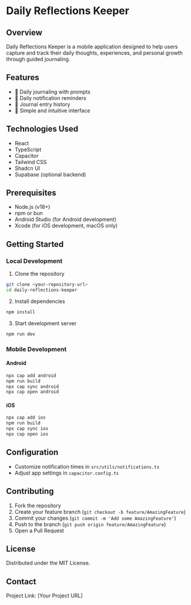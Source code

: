 
# Daily Reflections Keeper

## Overview

Daily Reflections Keeper is a mobile application designed to help users capture and track their daily thoughts, experiences, and personal growth through guided journaling.

## Features

- 📓 Daily journaling with prompts
- 🔔 Daily notification reminders
- 📅 Journal entry history
- 🌟 Simple and intuitive interface

## Technologies Used

- React
- TypeScript
- Capacitor
- Tailwind CSS
- Shadcn UI
- Supabase (optional backend)

## Prerequisites

- Node.js (v18+)
- npm or bun
- Android Studio (for Android development)
- Xcode (for iOS development, macOS only)

## Getting Started

### Local Development

1. Clone the repository
```bash
git clone <your-repository-url>
cd daily-reflections-keeper
```

2. Install dependencies
```bash
npm install
```

3. Start development server
```bash
npm run dev
```

### Mobile Development

#### Android
```bash
npx cap add android
npm run build
npx cap sync android
npx cap open android
```

#### iOS
```bash
npx cap add ios
npm run build
npx cap sync ios
npx cap open ios
```

## Configuration

- Customize notification times in `src/utils/notifications.ts`
- Adjust app settings in `capacitor.config.ts`

## Contributing

1. Fork the repository
2. Create your feature branch (`git checkout -b feature/AmazingFeature`)
3. Commit your changes (`git commit -m 'Add some AmazingFeature'`)
4. Push to the branch (`git push origin feature/AmazingFeature`)
5. Open a Pull Request

## License

Distributed under the MIT License.

## Contact

Project Link: [Your Project URL]
